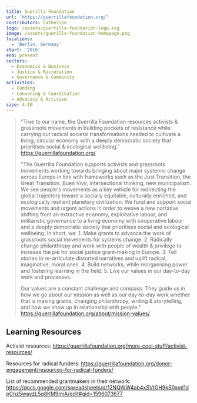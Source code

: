 ```yaml
---
title: Guerilla Foundation
url: 'https://guerrillafoundation.org/'
contributors: Catherine
logo: /assets/guerrilla-foundation-logo.svg
image: /assets/guerilla-foundation-homepage.png
locations:
  - 'Berlin, Germany'
start: '2016'
end: present
sectors:
  - Economics & Business
  - Justice & Restoration
  - Governance & Community
activities:
  - Funding
  - Convening & Coordination
  - Advocacy & Activism
size: 4-10
---
```

> "True to our name, the Guerrilla Foundation resources activists & grassroots movements in building pockets of resistance while carrying out radical societal transformations needed to cultivate a living, circular economy with a deeply democratic society that prioritises social & ecological wellbeing."
> https://guerrillafoundation.org/
> 
> "The Guerrilla Foundation supports activists and grassroots movements working towards bringing about major systemic change across Europe in line with frameworks such as the Just Transition, the Great Transition, Buen Vivir, intersectional thinking, new municipalism. We see people's movements as a key vehicle for redirecting the global trajectory toward a socially equitable, culturally enriched, and ecologically resilient planetary civilization. We fund and support social movements and urgent actions in order to weave a new narrative shifting from an extractive economy, exploitative labour, and militaristic governance to a living economy with cooperative labour and a deeply democratic society that prioritises social and ecological wellbeing.   In short, we: 1. Make grants to advance the work of grassroots social movements for systems change. 2. Radically change philanthropy and work with people of wealth & privilege to increase the pie for social justice grant-making in Europe. 3. Tell stories to re-articulate distorted narratives and uplift radical, imaginative, moral ones. 4. Build networks, while reorganising power and fostering learning in the field. 5. Live our values in our day-to-day work and processes.
> 
> Our values are a constant challenge and compass. They guide us in how we go about our mission as well as our day-to-day work whether that is making grants, changing philanthropy, writing & storytelling, and how we show up in relationship with people."
> https://guerrillafoundation.org/about/mission-values/ 

## Learning Resources

Activist resources: https://guerrillafoundation.org/more-cool-stuff/activist-resources/

Resources for radical funders: https://guerrillafoundation.org/donor-engagement/resources-for-radical-funders/

List of recommended grantmakers in their network: https://docs.google.com/spreadsheets/d/12NQWW4ab4xSVtGH9kS0xmI1dpCnz5wayzL5g8KM9miA/edit#gid=1596073677
